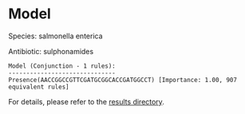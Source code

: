 
# Model

Species: salmonella enterica

Antibiotic: sulphonamides

```
Model (Conjunction - 1 rules):
------------------------------
Presence(AACCGGCCGTTCGATGCGGCACCGATGGCCT) [Importance: 1.00, 907 equivalent rules]

```

For details, please refer to the [results directory](../../../../../results/scm_b/salmonella%20enterica/sulphonamides/repeat_4/).

